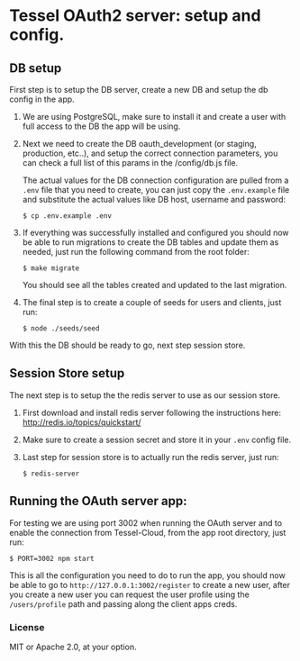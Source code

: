 # Tessel OAuth2 server: setup and config.
## DB setup

First step is to setup the DB server, create a new DB and setup the db
config in the app.

1. We are using PostgreSQL, make sure to install it and create a
   user with full access to the DB the app will be using.

2. Next we need to create the DB oauth_development (or staging,
   production, etc..), and setup the correct connection parameters, you
   can check a full list of this params in the /config/db.js file.

   The actual values for the DB connection configuration
   are pulled from a `.env` file that you need to create, you
   can just copy the `.env.example` file and substitute the actual values
   like DB host, username and password:

   ```
   $ cp .env.example .env
   ```

3. If everything was successfully installed and configured you should
   now be able to run migrations to create the DB tables and update them
   as needed, just run the following command from the root folder:

   ```
   $ make migrate
   ```

   You should see all the tables created and updated to the last migration.

4. The final step is to create a couple of seeds for users and clients,
   just run:

   ```
   $ node ./seeds/seed
   ```

With this the DB should be ready to go, next step session store.

## Session Store setup

The next step is to setup the the redis server to use as our session
store.

1. First download and install redis server following the instructions
   here: http://redis.io/topics/quickstart/

2. Make sure to create a session secret and store it in  your `.env`
   config file.

3. Last step for session store is to actually run the redis server, just
   run:

   ```
   $ redis-server
   ```

## Running the OAuth server app:

For testing we are using port 3002 when running the OAuth server and to
enable the connection from Tessel-Cloud, from the app root directory, just run:

```
$ PORT=3002 npm start
```

This is all the configuration you need to do to run the app, you should
now be able to go to `http://127.0.0.1:3002/register` to create a new
user, after you create a new user you can request the user profile using
the `/users/profile` path and passing along the client apps creds.

### License

MIT or Apache 2.0, at your option.
